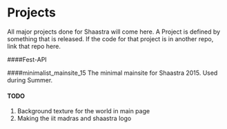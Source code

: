 Projects
=========

All major projects done for Shaastra will come here.
A Project is defined by something that is released.
If the code for that project is in another repo, link that repo here.

####Fest-API

####minimalist_mainsite_15
The minimal mainsite for Shaastra 2015. Used during Summer.


#### TODO
 1. Background texture for the world in main page
 2. Making the iit madras and shaastra logo 
